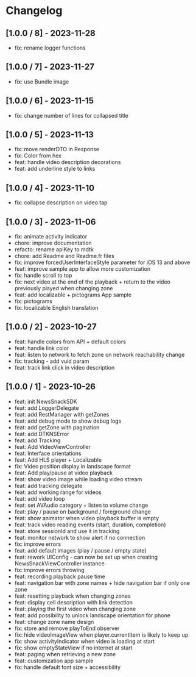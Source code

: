 # Changelog

## [1.0.0 / 8] - 2023-11-28
* fix: rename logger functions

## [1.0.0 / 7] - 2023-11-27
* fix: use Bundle image

## [1.0.0 / 6] - 2023-11-15
* fix: change number of lines for collapsed title

## [1.0.0 / 5] - 2023-11-13
* fix: move renderDTO in Response
* fix: Color from hex
* feat: handle video description decorations
* feat: add underline style to links

## [1.0.0 / 4] - 2023-11-10
* fix: collapse description on video tap

## [1.0.0 / 3] - 2023-11-06
* fix: animate activity indicator
* chore: improve documentation
* refacto: rename apiKey to mdtk
* chore: add Readme and Readme.fr files
* fix: improve forcedUserInterfaceStyle parameter for iOS 13 and above
* feat: improve sample app to allow more customization
* fix: handle scroll to top
* fix: next video at the end of the playback + return to the video previously played when changing zone
* feat: add localizable + pictograms App sample
* fix: pictograms
* fix: localizable English translation

## [1.0.0 / 2] - 2023-10-27
* feat: handle colors from API + default colors
* feat: handle link color
* feat: listen to network to fetch zone on network reachability change
* fix: tracking - add vuid param
* feat: track link click in video description

## [1.0.0 / 1] - 2023-10-26
* feat: init NewsSnackSDK
* feat: add LoggerDelegate
* feat: add RestManager with getZones
* feat: add debug mode to show debug logs
* feat: add getZone with pagination
* feat: add DTKNSError
* feat: add Tracking
* feat: Add VideoViewController
* feat: Interface orientations
* feat: Add HLS player + Localizable
* fix: Video position display in landscape format
* feat: Add play/pause at video playback
* feat: show video image while loading video stream
* feat: add tracking delegate
* feat: add working range for videos
* feat: add video loop
* feat: set AVAudio category + listen to volume change
* feat: play / pause on background / foreground change
* feat: show animator when video playback buffer is empty
* feat: track video reading events (start, duration, completion)
* feat: store sessionId and use it in tracking
* feat: monitor network to show alert if no connection
* fix: improve errors
* feat: add default images (play / pause / empty state)
* feat: rework UIConfig - can now be set up when creating NewsSnackViewController instance
* fix: improve errors throwing
* feat: recording playback pause time
* feat: navigation bar with zone names + hide navigation bar if only one zone
* feat: resetting playback when changing zones
* feat: display cell description with link detection
* feat: playing the first video when changing zone
* feat: add possibility to unlock landscape orientation for phone
* feat: change zone name design
* fix: store and remove playToEnd observer
* fix: hide videoImageView when player.currentItem is likely to keep up
* fix: show activityIndicator when video is loading at start
* fix: show emptyStateView if no internet at start
* feat: paging when retrieving a new zone
* feat: customization app sample
* fix: handle default font size + accessibility
